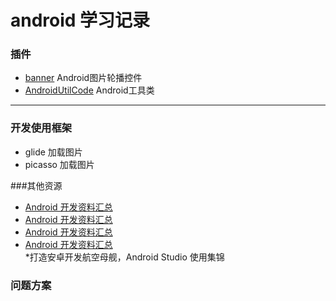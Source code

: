 # android 学习记录

### 插件

* [banner](https://github.com/youth5201314/banner)   Android图片轮播控件
* [AndroidUtilCode](https://github.com/Blankj/AndroidUtilCode)   Android工具类

---

### 开发使用框架

* glide 加载图片
* picasso 加载图片


###其他资源
* [Android 开发资料汇总](https://github.com/tonycheng93/Android-development-summary)   
* [Android 开发资料汇总](https://github.com/tonycheng93/Android-development-summary)  
* [Android 开发资料汇总](https://github.com/tonycheng93/Android-development-summary)  
* [Android 开发资料汇总](https://github.com/tonycheng93/Android-development-summary)  
*打造安卓开发航空母舰，Android Studio 使用集锦

### 问题方案



